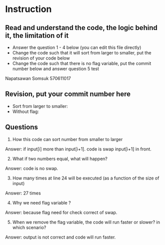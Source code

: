 ﻿# Instruction

## Read and understand the code, the logic behind it, the limitation of it
* Answer the question 1 - 4 below (you can edit this file directly)
* Change the code such that it will sort from larger to smaller, put the revision of your code below
* Change the code such that there is no flag variable, put the commit number below and answer question 5 
test

Napatsawan  Somsuk 570611017

## Revision, put your commit number here
* Sort from larger to smaller:
* Without flag:

## Questions
1. How this code can sort number from smaller to larger
 
Answer: if input[i] more than input[i+1]. code is swap input[i+1] in front.

2. What if two numbers equal, what will happen? 

Answer: code is no swap.

3. How many times at line 24 will be executed (as a function of the size of input) 

Answer: 27 times

4. Why we need flag variable ? 

Answer: because flag need for check correct of swap.

5. When we remove the flag variable, the code will run faster or slower? in which scenario? 

Answer: output is not correct and code will run faster.